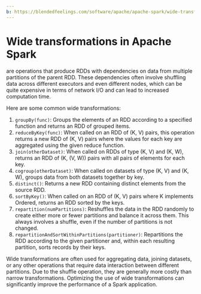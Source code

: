 ```yaml
---
b: https://blendedfeelings.com/software/apache/apache-spark/wide-transformation.md
---
```


# Wide transformations in Apache Spark 
are operations that produce RDDs with dependencies on data from multiple partitions of the parent RDD. These dependencies often involve shuffling data across different executors and even different nodes, which can be quite expensive in terms of network I/O and can lead to increased computation time.

Here are some common wide transformations:

1. `groupBy(func)`: Groups the elements of an RDD according to a specified function and returns an RDD of grouped items.
2. `reduceByKey(func)`: When called on an RDD of (K, V) pairs, this operation returns a new RDD of (K, V) pairs where the values for each key are aggregated using the given reduce function.
3. `join(otherDataset)`: When called on RDDs of type (K, V) and (K, W), returns an RDD of (K, (V, W)) pairs with all pairs of elements for each key.
4. `cogroup(otherDataset)`: When called on datasets of type (K, V) and (K, W), groups data from both datasets together by key.
5. `distinct()`: Returns a new RDD containing distinct elements from the source RDD.
6. `sortByKey()`: When called on an RDD of (K, V) pairs where K implements Ordered, returns an RDD sorted by the keys.
7. `repartition(numPartitions)`: Reshuffles the data in the RDD randomly to create either more or fewer partitions and balance it across them. This always involves a shuffle, even if the number of partitions is not changed.
8. `repartitionAndSortWithinPartitions(partitioner)`: Repartitions the RDD according to the given partitioner and, within each resulting partition, sorts records by their keys.

Wide transformations are often used for aggregating data, joining datasets, or any other operations that require data interaction between different partitions. Due to the shuffle operation, they are generally more costly than narrow transformations. Optimizing the use of wide transformations can significantly improve the performance of a Spark application.